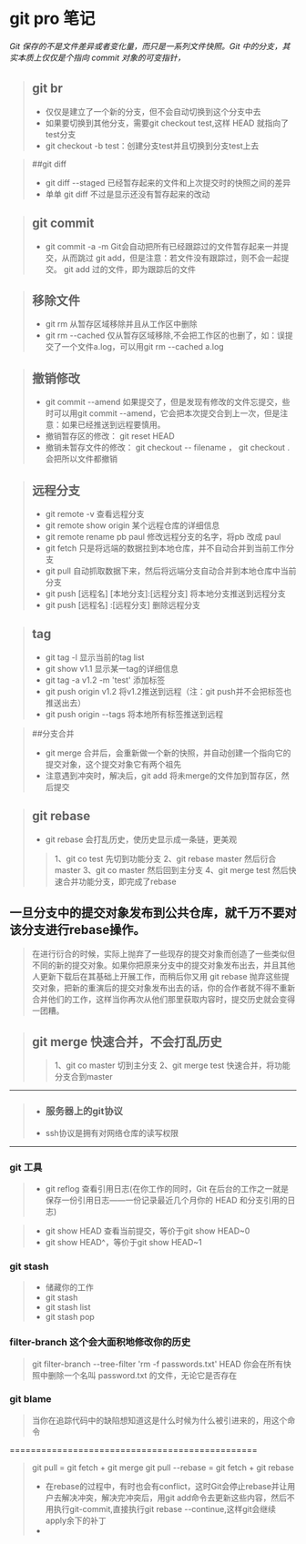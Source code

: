 # git pro 笔记
###### Git 保存的不是文件差异或者变化量，而只是一系列文件快照。Git 中的分支，其实本质上仅仅是个指向 commit 对象的可变指针，

 >## git br 
 > * 仅仅是建立了一个新的分支，但不会自动切换到这个分支中去
 > * 如果要切换到其他分支，需要git checkout test,这样 HEAD 就指向了test分支
 > * git checkout -b test：创建分支test并且切换到分支test上去
 
 >##git diff
 > * git diff --staged 
 > 	已经暂存起来的文件和上次提交时的快照之间的差异
 > * 单单 git diff 不过是显示还没有暂存起来的改动
 
 >## git commit
 > * git commit -a -m
 >   Git会自动把所有已经跟踪过的文件暂存起来一并提交，从而跳过 git add，但是注意：若文件没有跟踪过，则不会一起提交。
 >	git add 过的文件，即为跟踪后的文件
 
 >## 移除文件
 > * git rm 从暂存区域移除并且从工作区中删除
 > * git rm --cached  仅从暂存区域移除,不会把工作区的也删了，如：误提交了一个文件a.log，可以用git rm --cached a.log
 
 >## 撤销修改
 > * git commit --amend 
 > 	如果提交了，但是发现有修改的文件忘提交，些时可以用git commit --amend，它会把本次提交合到上一次，但是注意：如果已经推送到远程要慎用。
 > * 撤销暂存区的修改： git reset HEAD 
 > * 撤销未暂存文件的修改： git checkout -- filename ， git checkout . 会把所以文件都撤销
 
 >## 远程分支
 > * git remote -v 查看远程分支
 > * git remote show origin 某个远程仓库的详细信息
 > * git remote rename pb paul 修改远程分支的名字，将pb 改成 paul
 > * git fetch 只是将远端的数据拉到本地仓库，并不自动合并到当前工作分支
 > * git pull 自动抓取数据下来，然后将远端分支自动合并到本地仓库中当前分支
 > * git push [远程名] [本地分支]:[远程分支] 将本地分支推送到远程分支
 > * git push [远程名] :[远程分支] 删除远程分支
 
 >## tag
 > * git tag -l 显示当前的tag list
 > * git show v1.1 显示某一tag的详细信息
 > * git tag -a v1.2 -m 'test' 添加标签
 > * git push origin v1.2 将v1.2推送到远程（注：git push并不会把标签也推送出去）
 > * git push origin --tags 将本地所有标签推送到远程
 
 >##分支合并
 > * git merge 
 > 合并后，会重新做一个新的快照，并自动创建一个指向它的提交对象，这个提交对象它有两个祖先
 > * 注意遇到冲突时，解决后，git add 将未merge的文件加到暂存区，然后提交
 
 >## git rebase
  > * git rebase 会打乱历史，使历史显示成一条链，更美观 
  >> 1、git co test 先切到功能分支
 >> 2、git rebase master 然后衍合master
 >> 3、git co master 然后回到主分支
 >> 4、git merge test 然后快速合并功能分支，即完成了rebase
  
## 一旦分支中的提交对象发布到公共仓库，就千万不要对该分支进行rebase操作。
>在进行衍合的时候，实际上抛弃了一些现存的提交对象而创造了一些类似但不同的新的提交对象。如果你把原来分支中的提交对象发布出去，并且其他人更新下载后在其基础上开展工作，而稍后你又用 git rebase 抛弃这些提交对象，把新的重演后的提交对象发布出去的话，你的合作者就不得不重新合并他们的工作，这样当你再次从他们那里获取内容时，提交历史就会变得一团糟。


 >## git merge 快速合并，不会打乱历史
 >> 1、git co master 切到主分支
 >> 2、git merge test 快速合并，将功能分支合到master
 
 -------------------------------------------
 
 
 > * ### 服务器上的git协议
 > * ssh协议是拥有对网络仓库的读写权限
 
 --------------------------------------
 
 ### git 工具
 
 > * git reflog  查看引用日志(在你工作的同时，Git 在后台的工作之一就是保存一份引用日志——一份记录最近几个月你的 HEAD 和分支引用的日志)
 
 > * git show HEAD 查看当前提交，等价于git show HEAD~0
 > * git show HEAD^，等价于git show HEAD~1
 
 ### git stash
 > * 储藏你的工作
 > * git stash
 > * git stash list
 > * git stash pop
 
 ### filter-branch 这个会大面积地修改你的历史
>  git filter-branch --tree-filter 'rm -f passwords.txt' HEAD
>  你会在所有快照中删除一个名叫 password.txt 的文件，无论它是否存在
 
 
 ### git blame
 > 当你在追踪代码中的缺陷想知道这是什么时候为什么被引进来的，用这个命令
 
 ===============================================
> git pull = git fetch + git merge
> git pull --rebase = git fetch + git rebase
> * 在rebase的过程中，有时也会有conflict，这时Git会停止rebase并让用户去解决冲突，解决完冲突后，用git add命令去更新这些内容，然后不用执行git-commit,直接执行git rebase --continue,这样git会继续apply余下的补丁
> * 
 
 
 
 
 
 
 
 
